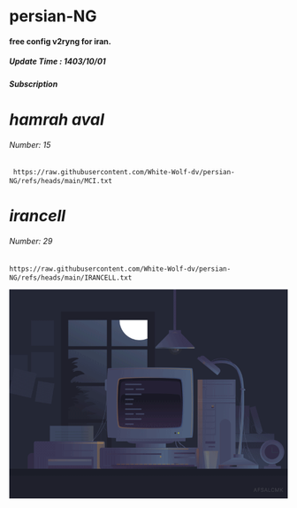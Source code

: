 # persian-NG

#### free config v2ryng for iran.


<h5>Update Time : 1403/10/01 </h5>

##### Subscription

  # *****hamrah aval*****

<h6>Number: 15 </h6>

     https://raw.githubusercontent.com/White-Wolf-dv/persian-NG/refs/heads/main/MCI.txt

# *****irancell*****

<h6>Number: 29 </h6>

    https://raw.githubusercontent.com/White-Wolf-dv/persian-NG/refs/heads/main/IRANCELL.txt

<p align="center">
<img  src="https://github.com/White-Wolf-dv/White-Wolf-dv/blob/main/5.gif">
</p>
